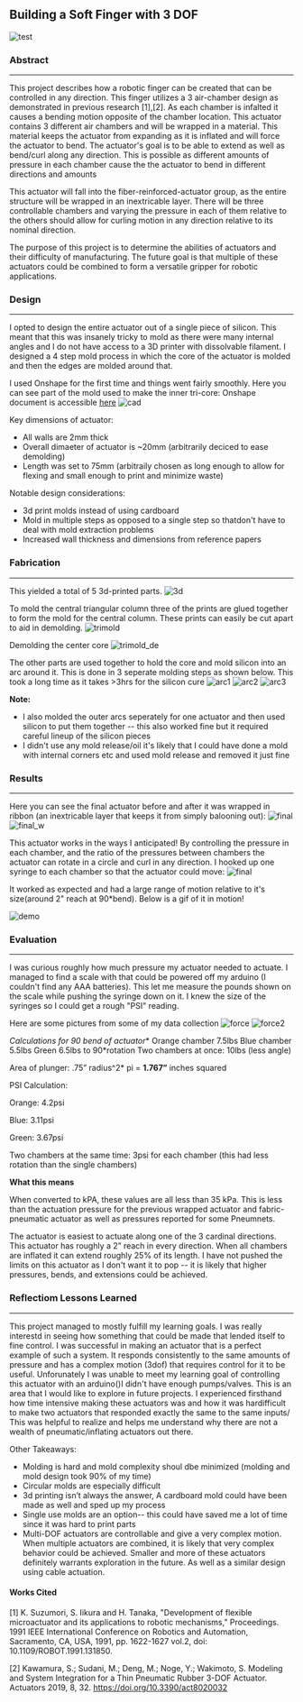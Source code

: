 ## Building a Soft Finger with 3 DOF
![test](imgs/finger/finger.gif)

### Abstract
---
This project describes how a robotic finger can be created that can be controlled in any direction. This finger utilizes a 3 air-chamber design as demonstrated in previous research [1],[2]. As each chamber is infalted it causes a bending motion opposite of the chamber location. This actuator contains 3 different air chambers and will be wrapped in a material. This material keeps the actuator from expanding as it is inflated and will force the actuator to bend. The actuator's goal is to be able to extend as well as bend/curl along any direction. This is possible as different amounts of pressure in each chamber cause the the actuator to bend in different directions and amounts 

This actuator will fall into the fiber-reinforced-actuator group, as the entire structure will be wrapped in an inextricable layer. There will be three controllable chambers and varying the pressure in each of them relative to the others should allow for curling motion in any direction relative to its nominal direction.

The purpose of this project is to determine the abilities of actuators and their difficulty of manufacturing. The future goal is that multiple of these actuators could be combined to form a versatile gripper for robotic applications. 


### Design
---
I opted to design the entire actuator out of a single piece of silicon. This meant that this was insanely tricky to mold as there were many internal angles and I do not have access to a 3D printer with dissolvable filament. I designed a 4 step mold process in which the core of the actuator is molded and then the edges are molded around that.

I used Onshape for the first time and things went fairly smoothly. Here you can see part of the mold used to make the inner tri-core:
Onshape document is accessible [here](https://cad.onshape.com/documents/6f352d48eca456fbdbae621a/w/bccaf78306accf773a53e14a/e/fe7400344ade2ad432e31a1a)
![cad](/imgs/finger/cad.png)

Key dimensions of actuator:
- All walls are 2mm thick
- Overall dimaeter of actuator is ~20mm (arbitrarily deciced to ease demolding)
- Length was set to 75mm (arbitraily  chosen as long enough to allow for flexing and small enough to print and minimize waste)

Notable design considerations:
- 3d print molds instead of using cardboard
- Mold in multiple steps as opposed to a single step so thatdon't have to deal with mold extraction problems
- Increased wall thickness and dimensions from reference papers


### Fabrication
---
This yielded a total of 5 3d-printed parts. 
![3d](/imgs/finger/3dprints.jpg)


To mold the central triangular column three of the prints are glued together to form the mold for the central column. These prints can easily be cut apart to aid in demolding.
![trimold](/imgs/finger/tri_mold.jpg)

Demolding the center core
![trimold_de](/imgs/finger/tri_mold_demolding.jpg)


The other parts are used together to hold the core and mold silicon into an arc around it. This is done in 3 seperate molding steps as shown below. This took a long time as it takes >3hrs for the silicon cure
![arc1](/imgs/finger/arc_mold_1.jpg)
![arc2](/imgs/finger/arc_mold_2.jpg)
![arc3](/imgs/finger/arc_mold_3.jpg)

**Note:** 
- I also molded the outer arcs seperately for one actuator and then used silicon to put them together -- this also worked fine but it required careful lineup of the silicon pieces
- I didn't use any mold release/oil it's likely that I could have done a mold with internal corners etc and used mold release and removed it just fine

### Results
---
Here you can see the final actuator before and after it was wrapped in ribbon (an inextricable layer that keeps it from simply balooning out):
![final](/imgs/finger/final_unwrapped.jpg)
![final_w](/imgs/finger/final_wrapped.jpg)

This actuator works in the ways I anticipated! By controlling the pressure in each chamber, and the ratio of the pressures between chambers the actuator can rotate in a circle and curl in any direction.
I hooked up one syringe to each chamber so that the actuator could move:
![final](/imgs/finger/final_force.jpg)

It worked as expected and had a large range of motion relative to it's size(around 2" reach at 90\*bend). Below is a gif of it in motion!

![demo](/imgs/finger/finger.gif)


### Evaluation
---
I was curious roughly how much pressure my actuator needed to actuate. I managed to find a scale with that could be powered off my arduino (I couldn't find any AAA batteries). This let me measure the pounds shown on the scale while pushing the syringe down on it. I knew the size of the syringes so I could get a rough "PSI" reading. 

Here are some pictures from some of my data collection
![force](/imgs/finger/final_force.jpg)
![force2](/imgs/finger/final_force_2.jpg)

**Calculations for 90* bend of actuator**
Orange chamber 7.5lbs
Blue chamber 5.5lbs
Green 6.5lbs to 90\*rotation
Two chambers at once: 10lbs (less angle)

Area of plunger:
.75” radius^2* pi = **1.767”** inches squared 

PSI Calculation:

Orange: 4.2psi

Blue: 3.11psi

Green: 3.67psi

Two chambers at the same time: 3psi for each chamber (this had less rotation than the single chambers)

**What this means**

When converted to kPA, these values are all less than 35 kPa. This is less than the actuation pressure for the previous wrapped actuator and fabric-pneumatic actuator as well as pressures reported for some Pneumnets.

The actuator is easiest to actuate along one of the 3 cardinal directions. This actuator has roughly a 2” reach in every direction. When all chambers are inflated it can extend roughly 25% of its length. I have not pushed the limits on this actuator as I don't want it to pop -- it is likely that higher pressures, bends, and extensions could be achieved. 


### Reflectiom Lessons Learned
---
This project managed to mostly fulfill my learning goals. I was really interestd in seeing how something that could be made that lended itself to fine control. I was successful in making an actuator that is a perfect example of such a system. It responds consistently to the same amounts of pressure and has a complex motion (3dof) that requires control for it to be useful. Unforunately I was unable to meet my learning goal of controlling this actuator with an arduino()I didn't have enough pumps/valves. This is an area that I would like to explore in future projects. I experienced firsthand how time intensive making these actuators was and how it was hardifficult to make two actuators that responded exactly the same to the same inputs/ This was helpful to realize and helps me understand why there are not a wealth of pneumatic/inflating actuators out there.


Other Takeaways:
- Molding is hard and mold complexity shoul dbe minimized (molding and mold design took 90% of my time)
- Circular molds are especially difficult
- 3d printing isn’t always the answer, A cardboard mold could have been made as well and sped up my process
- Single use molds are an option-- this could have saved me a lot of time since it was hard to print parts
- Multi-DOF actuators are controllable and give a very complex motion. When multiple actuators are combined, it is likely that very complex behavior could be achieved. Smaller and more of these actuators definitely warrants exploration in the future. As well as a similar design using cable actuation. 


#### Works Cited
[1] K. Suzumori, S. Iikura and H. Tanaka, "Development of flexible microactuator and its applications to robotic mechanisms," Proceedings. 1991 IEEE International Conference on Robotics and Automation, Sacramento, CA, USA, 1991, pp. 1622-1627 vol.2, doi: 10.1109/ROBOT.1991.131850.
 
[2] Kawamura, S.; Sudani, M.; Deng, M.; Noge, Y.; Wakimoto, S. Modeling and System Integration for a Thin Pneumatic Rubber 3-DOF Actuator. Actuators 2019, 8, 32. https://doi.org/10.3390/act8020032 

